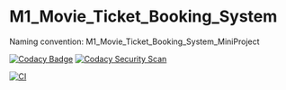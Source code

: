 # M1_Movie_Ticket_Booking_System
Naming convention:  M1_Movie_Ticket_Booking_System_MiniProject



[![Codacy Badge](https://api.codacy.com/project/badge/Grade/1f6afc0f949f4e5290946fcbe37f6cf0)](https://app.codacy.com/gh/Pavankumar1719/M1_Movie_Ticket_Booking_System?utm_source=github.com&utm_medium=referral&utm_content=Pavankumar1719/M1_Movie_Ticket_Booking_System&utm_campaign=Badge_Grade_Settings)
[![Codacy Security Scan](https://github.com/Pavankumar1719/M1_Movie_Ticket_Booking_System/actions/workflows/codacy.yml/badge.svg)](https://github.com/Pavankumar1719/M1_Movie_Ticket_Booking_System/actions/workflows/codacy.yml)

[![CI](https://github.com/Pavankumar1719/M1_Movie_Ticket_Booking_System/actions/workflows/main.yml/badge.svg)](https://github.com/Pavankumar1719/M1_Movie_Ticket_Booking_System/actions/workflows/main.yml)
